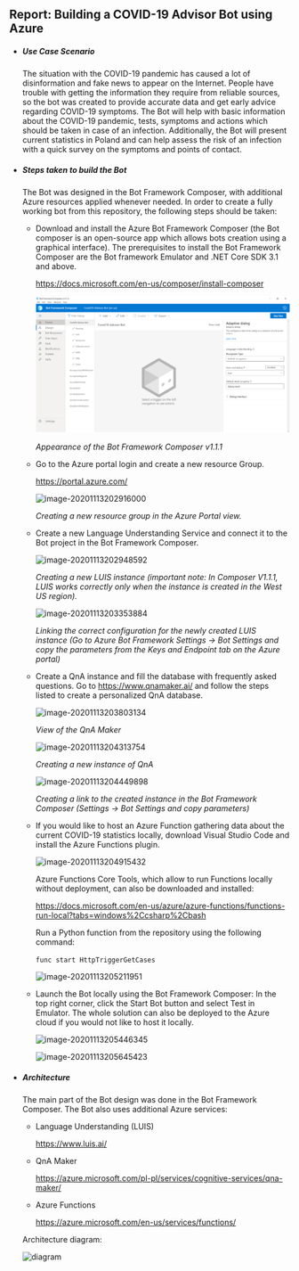 ## Report: Building a COVID-19 Advisor Bot using Azure

- ##### Use Case Scenario

  The situation with the COVID-19 pandemic has caused a lot of disinformation and fake news to appear on the Internet. People have trouble with getting the information they require from reliable sources, so the bot was created to provide accurate data and get early advice regarding COVID-19 symptoms. The Bot will help with basic information about the COVID-19 pandemic, tests, symptoms and actions which should be taken in case of an infection. Additionally, the Bot will present current statistics in Poland and can help assess the risk of an infection with a quick survey on the symptoms and points of contact. 

  

- ##### Steps taken to build the Bot

  The Bot was designed in the Bot Framework Composer, with additional Azure resources applied whenever needed. In order to create a fully working bot from this repository, the following steps should be taken:

  

  - Download and install the Azure Bot Framework Composer (the Bot composer is an open-source app which allows bots creation using a graphical interface). The prerequisites to install the Bot Framework Composer are the Bot framework Emulator and .NET Core SDK 3.1 and above.

    https://docs.microsoft.com/en-us/composer/install-composer

    ![image-20201113202351620](https://github.com/R3J3NT/AI-on-Microsoft-Azure/blob/main/Introduction-to-AI-Machine-Learning/Reports/COVID-19-Advisor-Bot/images/BotFrameworkComposer.PNG)

    *Appearance of the Bot Framework Composer v1.1.1*

    

  - Go to the Azure portal login and create a new resource Group. 

    https://portal.azure.com/

    ![image-20201113202916000](C:\Users\Jakub\AppData\Roaming\Typora\typora-user-images\image-20201113202916000.png)

    *Creating a new resource group in the Azure Portal view.*

    

  - Create a new Language Understanding Service and connect it to the Bot project in the Bot Framework Composer.

    ![image-20201113202948592](C:\Users\Jakub\AppData\Roaming\Typora\typora-user-images\image-20201113202948592.png)

    *Creating a new LUIS instance (important note: In Composer V1.1.1, LUIS works correctly only when the instance is created in the West US region).*

    

    ![image-20201113203353884](C:\Users\Jakub\AppData\Roaming\Typora\typora-user-images\image-20201113203353884.png)

    *Linking the correct configuration for the newly created LUIS instance (Go to Azure Bot Framework Settings -> Bot Settings and copy the parameters from the Keys and Endpoint tab on the Azure portal)*

    

  - Create a QnA instance and fill the database with frequently asked questions. Go to https://www.qnamaker.ai/ and follow the steps listed to create a personalized QnA database.

    ![image-20201113203803134](C:\Users\Jakub\AppData\Roaming\Typora\typora-user-images\image-20201113203803134.png)

    *View of the QnA Maker*

    

    ![image-20201113204313754](C:\Users\Jakub\AppData\Roaming\Typora\typora-user-images\image-20201113204313754.png)

    *Creating a new instance of QnA*

     

    ![image-20201113204449898](C:\Users\Jakub\AppData\Roaming\Typora\typora-user-images\image-20201113204449898.png)

    *Creating a link to the created instance in the Bot Framework Composer (Settings -> Bot Settings and copy parameters)*

    

  - If you would like to host an Azure Function gathering data about the current COVID-19 statistics locally, download Visual Studio Code and install the Azure Functions plugin. 

    ![image-20201113204915432](C:\Users\Jakub\AppData\Roaming\Typora\typora-user-images\image-20201113204915432.png)

    

    Azure Functions Core Tools, which allow to run Functions locally without deployment, can also be downloaded and installed:

    https://docs.microsoft.com/en-us/azure/azure-functions/functions-run-local?tabs=windows%2Ccsharp%2Cbash

    

    Run a Python function from the repository using the following command:

    `func start HttpTriggerGetCases`

    ![image-20201113205211951](C:\Users\Jakub\AppData\Roaming\Typora\typora-user-images\image-20201113205211951.png)

    

  - Launch the Bot locally using the Bot Framework Composer: In the top right corner, click the Start Bot button and select Test in Emulator. The whole solution can also be deployed to the Azure cloud if you would not like to host it locally. 

    

    ![image-20201113205446345](C:\Users\Jakub\AppData\Roaming\Typora\typora-user-images\image-20201113205446345.png)

    ![image-20201113205645423](C:\Users\Jakub\AppData\Roaming\Typora\typora-user-images\image-20201113205645423.png)

  

- ##### Architecture

  The main part of the Bot design was done in the Bot Framework Composer. The Bot also uses additional Azure services:

  

  - Language Understanding (LUIS)

    https://www.luis.ai/

  - QnA Maker

    https://azure.microsoft.com/pl-pl/services/cognitive-services/qna-maker/

  - Azure Functions

    https://azure.microsoft.com/en-us/services/functions/

    

    

  Architecture diagram:

  ![diagram](C:\Users\Jakub\Downloads\diagram.png)
